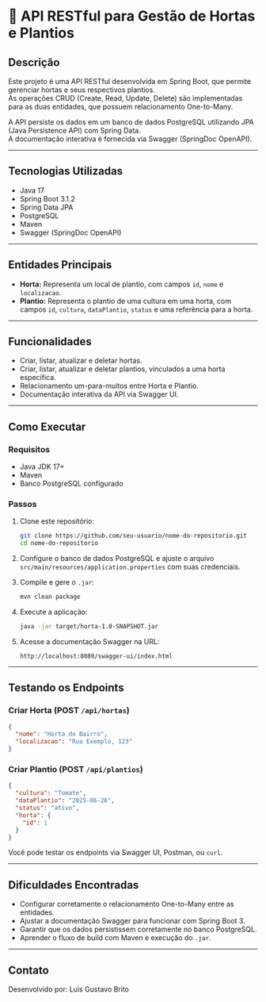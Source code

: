 # 🌱 API RESTful para Gestão de Hortas e Plantios

## Descrição

Este projeto é uma API RESTful desenvolvida em Spring Boot, que permite gerenciar hortas e seus respectivos plantios.  
As operações CRUD (Create, Read, Update, Delete) são implementadas para as duas entidades, que possuem relacionamento One-to-Many.

A API persiste os dados em um banco de dados PostgreSQL utilizando JPA (Java Persistence API) com Spring Data.  
A documentação interativa é fornecida via Swagger (SpringDoc OpenAPI).

---

## Tecnologias Utilizadas

- Java 17  
- Spring Boot 3.1.2  
- Spring Data JPA  
- PostgreSQL  
- Maven  
- Swagger (SpringDoc OpenAPI)  

---

## Entidades Principais

- **Horta:** Representa um local de plantio, com campos `id`, `nome` e `localizacao`.  
- **Plantio:** Representa o plantio de uma cultura em uma horta, com campos `id`, `cultura`, `dataPlantio`, `status` e uma referência para a horta.

---

## Funcionalidades

- Criar, listar, atualizar e deletar hortas.  
- Criar, listar, atualizar e deletar plantios, vinculados a uma horta específica.  
- Relacionamento um-para-muitos entre Horta e Plantio.  
- Documentação interativa da API via Swagger UI.

---

## Como Executar

### Requisitos

- Java JDK 17+  
- Maven  
- Banco PostgreSQL configurado  

### Passos

1. Clone este repositório:
    ```bash
    git clone https://github.com/seu-usuario/nome-do-repositorio.git
    cd nome-do-repositorio
    ```
2. Configure o banco de dados PostgreSQL e ajuste o arquivo `src/main/resources/application.properties` com suas credenciais.

3. Compile e gere o `.jar`:
    ```bash
    mvn clean package
    ```
4. Execute a aplicação:
    ```bash
    java -jar target/horta-1.0-SNAPSHOT.jar
    ```
5. Acesse a documentação Swagger na URL:
    ```
    http://localhost:8080/swagger-ui/index.html
    ```

---

## Testando os Endpoints

### Criar Horta (POST `/api/hortas`)

```json
{
  "nome": "Horta do Bairro",
  "localizacao": "Rua Exemplo, 123"
}
````

### Criar Plantio (POST `/api/plantios`)

```json
{
  "cultura": "Tomate",
  "dataPlantio": "2025-06-26",
  "status": "ativo",
  "horta": {
    "id": 1
  }
}
```

Você pode testar os endpoints via Swagger UI, Postman, ou `curl`.

---

## Dificuldades Encontradas

* Configurar corretamente o relacionamento One-to-Many entre as entidades.
* Ajustar a documentação Swagger para funcionar com Spring Boot 3.
* Garantir que os dados persistissem corretamente no banco PostgreSQL.
* Aprender o fluxo de build com Maven e execução do `.jar`.

---

## Contato

Desenvolvido por: Luis Gustavo Brito

